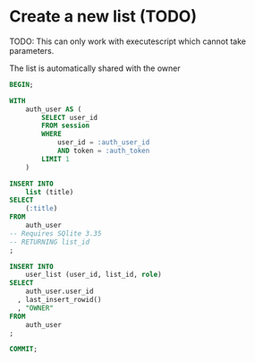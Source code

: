 # Create a new list (TODO)

TODO: This can only work with executescript which cannot take parameters.

The list is automatically shared with the owner

```sql
BEGIN;

WITH
    auth_user AS (
        SELECT user_id
        FROM session
        WHERE
            user_id = :auth_user_id
            AND token = :auth_token
        LIMIT 1
    )

INSERT INTO
    list (title)
SELECT
    (:title)
FROM
    auth_user
-- Requires SQlite 3.35
-- RETURNING list_id
;

INSERT INTO
    user_list (user_id, list_id, role)
SELECT
    auth_user.user_id
  , last_insert_rowid()
  , "OWNER"
FROM
    auth_user
;

COMMIT;
```

